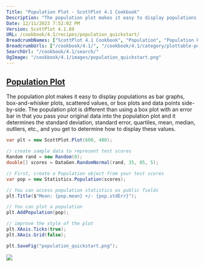 ```yaml
---
Title: "Population Plot - ScottPlot 4.1 Cookbook"
Description: "The population plot makes it easy to display populations as bar graphs, box-and-whisker plots, scattered values, or box plots and data points side-by-side. The population plot is different than using a box plot with an error bar in that you pass your original data into the population plot and it determines the standard deviation, standard error, quartiles, mean, median, outliers, etc., and you get to determine how to display these values."
Date: 12/11/2023 7:52:02 PM
Version: ScottPlot 4.1.69
URL: /cookbook/4.1/recipes/population_quickstart/
BreadcrumbNames: ["ScottPlot 4.1 Cookbook", "Population", "Population Plot"]
BreadcrumbUrls: ["/cookbook/4.1/", "/cookbook/4.1/category/plottable-population", "/cookbook/4.1/recipes/population_quickstart/"]
SearchUrl: "/cookbook/4.1/search/"
OgImage: "/cookbook/4.1/images/population_quickstart.png"
---
```


<h2><a href='/cookbook/4.1/recipes/population_quickstart/'>Population Plot</a></h2>

The population plot makes it easy to display populations as bar graphs, box-and-whisker plots, scattered values, or box plots and data points side-by-side. The population plot is different than using a box plot with an error bar in that you pass your original data into the population plot and it determines the standard deviation, standard error, quartiles, mean, median, outliers, etc., and you get to determine how to display these values.

```cs
var plt = new ScottPlot.Plot(600, 400);

// create sample data to represent test scores
Random rand = new Random(0);
double[] scores = DataGen.RandomNormal(rand, 35, 85, 5);

// First, create a Population object from your test scores
var pop = new Statistics.Population(scores);

// You can access population statistics as public fields
plt.Title($"Mean: {pop.mean} +/- {pop.stdErr}");

// You can plot a population
plt.AddPopulation(pop);

// improve the style of the plot
plt.XAxis.Ticks(true);
plt.XAxis.Grid(false);

plt.SaveFig("population_quickstart.png");
```

<img src='../../images/population_quickstart.png' class='d-block mx-auto my-5' />


